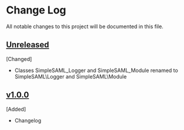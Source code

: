 # Change Log
All notable changes to this project will be documented in this file.

## [Unreleased]
[Changed]
- Classes SimpleSAML_Logger and SimpleSAML_Module renamed to SimpleSAML\Logger and SimpleSAML\Module

## [v1.0.0]
[Added]
- Changelog

[Unreleased]: https://github.com/CESNET/perunauthorize-simplesamlphp-module/tree/master
[v1.0.0]: https://github.com/CESNET/perunauthorize-simplesamlphp-module/tree/v1.0.0
